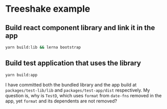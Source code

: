 # Treeshake example

## Build react component library and link it in the app

```bash
yarn build:lib && lerna bootstrap
```

## Build test application that uses the library

```bash
yarn build:app
```

I have committed both the bundled library and the app build at `packages/test-lib/lib` and `packages/test-app/dist` respectively.  My question is, why is `TestD`, which uses `format` from `date-fns` removed in the app, yet `format` and its dependents are not removed?
